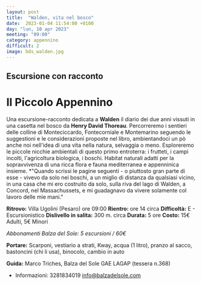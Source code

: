 ```yaml
---
layout: post
title:  "Walden, vita nel bosco"
date:  2023-01-04 11:54:00 +0100
day: "lun, 10 apr 2023"
meeting: "09:00"
category: appennino 
difficult: 2
image: bds_walden.jpg
---
```


## Escursione con racconto
# Il Piccolo Appennino

Una escursione-racconto dedicata a **Walden** il diario dei due anni vissuti in una casetta nel bosco da **Henry David Thoreau**. Percorreremo i sentieri delle colline di Monteciccardo, Fontecorniale e Montemarino seguendo le suggestioni e le considerazioni proposte nel libro, ambientandoci un pò anche noi nell'idea di una vita nella natura, selvaggia o meno.
Esploreremo le piccole nicchie ambientali di questo primo entroterra: i frutteti, i campi incolti, l'agricoltura biologica, i boschi. Habitat naturali adatti per la sopravvivenza di una ricca flora e fauna mediterranea e appenninica insieme.
*"Quando scrissi le pagine seguenti - o piuttosto gran parte di esse - vivevo da solo nei boschi, a un miglio di distanza da qualsiasi vicino, in una casa che mi ero costruito da solo, sulla riva del lago di Walden, a Concord, nel Massachussets, e mi guadagnavo da vivere solamente col lavoro delle mie mani."

**Ritrovo:** Villa Ugolini (Pesaro) ore 09:00
**Rientro:** ore 14 circa 
**Difficoltà:** E - Escursionistico
**Dislivello in salita:** 300 m. circa
**Durata:** 5 ore 
**Costo:** 15€ Adulti, 5€ Minori

*Abbonamenti Balza del Sole: 5 escursioni / 60€*

**Portare:** Scarponi, vestiario a strati, Kway, acqua (1 litro), pranzo al sacco, bastoncini (chi li usa), binocolo, cambio in auto

**Guida:** Marco Triches, Balza del Sole GAE LAGAP (tessera n.368)
+ Informazioni: 3281834019    info@balzadelsole.com
